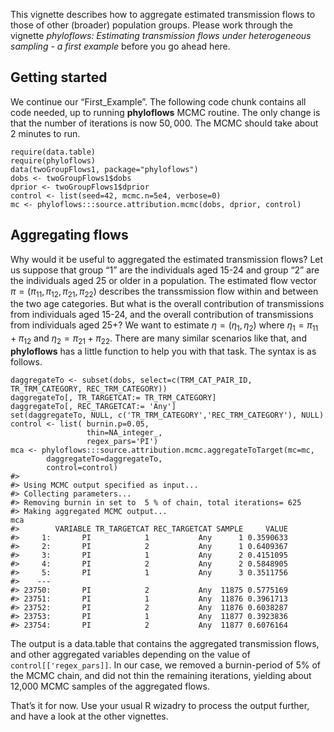 This vignette describes how to aggregate estimated transmission flows to
those of other (broader) population groups. Please work through the
vignette *phyloflows: Estimating transmission flows under heterogeneous
sampling - a first example* before you go ahead here.

Getting started
---------------

We continue our “First\_Example”. The following code chunk contains all
code needed, up to running **phyloflows** MCMC routine. The only change
is that the number of iterations is now 50, 000. The MCMC should take
about 2 minutes to run.

    require(data.table)
    require(phyloflows)
    data(twoGroupFlows1, package="phyloflows")
    dobs <- twoGroupFlows1$dobs
    dprior <- twoGroupFlows1$dprior
    control <- list(seed=42, mcmc.n=5e4, verbose=0)
    mc <- phyloflows:::source.attribution.mcmc(dobs, dprior, control)

Aggregating flows
-----------------

Why would it be useful to aggregated the estimated transmission flows?
Let us suppose that group “1” are the individuals aged 15-24 and group
“2” are the individuals aged 25 or older in a population. The estimated
flow vector
*π* = (*π*<sub>11</sub>, *π*<sub>12</sub>, *π*<sub>21</sub>, *π*<sub>22</sub>)
describes the transsmission flow within and between the two age
categories. But what is the overall contribution of transmissions from
individuals aged 15-24, and the overall contribution of transmissions
from individuals aged 25+? We want to estimate
*η* = (*η*<sub>1</sub>, *η*<sub>2</sub>)
where *η*<sub>1</sub> = *π*<sub>11</sub> + *π*<sub>12</sub> and
*η*<sub>2</sub> = *π*<sub>21</sub> + *π*<sub>22</sub>. There are many
similar scenarios like that, and **phyloflows** has a little function to
help you with that task. The syntax is as follows.

    daggregateTo <- subset(dobs, select=c(TRM_CAT_PAIR_ID, TR_TRM_CATEGORY, REC_TRM_CATEGORY))
    daggregateTo[, TR_TARGETCAT:= TR_TRM_CATEGORY]
    daggregateTo[, REC_TARGETCAT:= 'Any']
    set(daggregateTo, NULL, c('TR_TRM_CATEGORY','REC_TRM_CATEGORY'), NULL)  
    control <- list( burnin.p=0.05, 
                     thin=NA_integer_, 
                     regex_pars='PI')
    mca <- phyloflows:::source.attribution.mcmc.aggregateToTarget(mc=mc, 
            daggregateTo=daggregateTo, 
            control=control)    
    #> 
    #> Using MCMC output specified as input...
    #> Collecting parameters...
    #> Removing burnin in set to  5 % of chain, total iterations= 625
    #> Making aggregated MCMC output...
    mca
    #>        VARIABLE TR_TARGETCAT REC_TARGETCAT SAMPLE     VALUE
    #>     1:       PI            1           Any      1 0.3590633
    #>     2:       PI            2           Any      1 0.6409367
    #>     3:       PI            1           Any      2 0.4151095
    #>     4:       PI            2           Any      2 0.5848905
    #>     5:       PI            1           Any      3 0.3511756
    #>    ---                                                     
    #> 23750:       PI            2           Any  11875 0.5775169
    #> 23751:       PI            1           Any  11876 0.3961713
    #> 23752:       PI            2           Any  11876 0.6038287
    #> 23753:       PI            1           Any  11877 0.3923836
    #> 23754:       PI            2           Any  11877 0.6076164

The output is a data.table that contains the aggregated transmission
flows, and other aggregated variables depending on the value of
`control[['regex_pars]]`. In our case, we removed a burnin-period of 5%
of the MCMC chain, and did not thin the remaining iterations, yielding
about 12,000 MCMC samples of the aggregated flows.

That’s it for now. Use your usual R wizadry to process the output
further, and have a look at the other vignettes.
